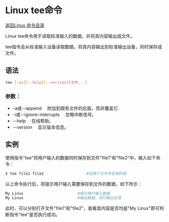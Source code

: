 # Linux tee命令
[返回Linux 命令目录](11.Linux命令大全.md)

Linux tee命令用于读取标准输入的数据，并将其内容输出成文件。

tee指令会从标准输入设备读取数据，将其内容输出到标准输出设备，同时保存成文件。

## 语法
```bash
tee [-ai][--help][--version][文件...]
```

### 参数：

* -a或--append 　附加到既有文件的后面，而非覆盖它．
* -i或--ignore-interrupts 　忽略中断信号。
* --help 　在线帮助。
* --version 　显示版本信息。

## 实例
使用指令"tee"将用户输入的数据同时保存到文件"file1"和"file2"中，输入如下命令：
```bash
$ tee file1 file2                   #在两个文件中复制内容 
```

以上命令执行后，将提示用户输入需要保存到文件的数据，如下所示：
```bash
My Linux                        #提示用户输入数据  
My Linux                        #输出数据，进行输出反馈  
```
此时，可以分别打开文件"file1"和"file2"，查看其内容是否均是"My Linux"即可判断指令"tee"是否执行成功。